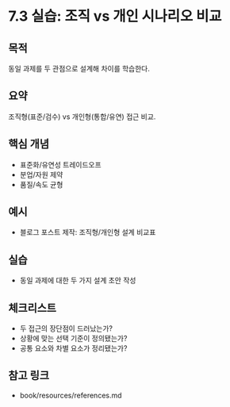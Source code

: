 # 7.3 실습: 조직 vs 개인 시나리오 비교

## 목적
동일 과제를 두 관점으로 설계해 차이를 학습한다.

## 요약
조직형(표준/검수) vs 개인형(통합/유연) 접근 비교.

## 핵심 개념
- 표준화/유연성 트레이드오프
- 분업/자원 제약
- 품질/속도 균형

## 예시
- 블로그 포스트 제작: 조직형/개인형 설계 비교표

## 실습
- 동일 과제에 대한 두 가지 설계 초안 작성

## 체크리스트
- 두 접근의 장단점이 드러났는가?
- 상황에 맞는 선택 기준이 정의됐는가?
- 공통 요소와 차별 요소가 정리됐는가?

## 참고 링크
- book/resources/references.md
